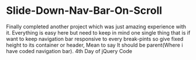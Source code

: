 # Slide-Down-Nav-Bar-On-Scroll
Finally completed another project which was just amazing experience with it. Everything is easy here but need to keep in mind one single thing that is if want to keep navigation bar responsive to every break-pints so give fixed height to its container or header, Mean to say It should be parent(Where i have coded navigation bar). 4th Day of jQuery Code

